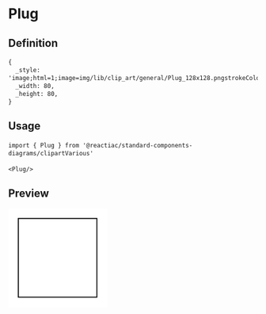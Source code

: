 # Plug

## Definition

```
{
  _style: 'image;html=1;image=img/lib/clip_art/general/Plug_128x128.pngstrokeColor=none;',
  _width: 80,
  _height: 80,
}
```

## Usage

```
import { Plug } from '@reactiac/standard-components-diagrams/clipartVarious'

<Plug/>
```

## Preview

<img src="./plug.png" width="200"/>
